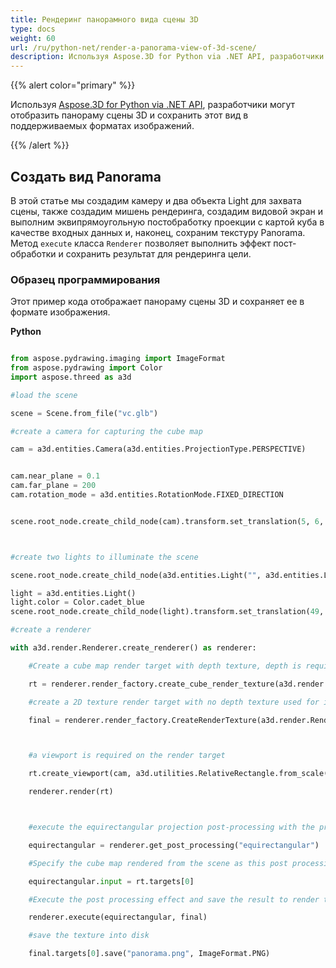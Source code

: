 ```yaml
---
title: Рендеринг панорамного вида сцены 3D
type: docs
weight: 60
url: /ru/python-net/render-a-panorama-view-of-3d-scene/
description: Используя Aspose.3D for Python via .NET API, разработчики могут визуализировать панораму сцены 3D и сохранить этот вид в поддерживаемых форматах изображений.
---
```

{{% alert color="primary" %}}

Используя [Aspose.3D for Python via .NET API](https:#products.aspose.com/3d/python-net/), разработчики могут отобразить панораму сцены 3D и сохранить этот вид в поддерживаемых форматах изображений.

{{% /alert %}}
##  **Создать вид Panorama**
В этой статье мы создадим камеру и два объекта Light для захвата сцены, также создадим мишень рендеринга, создадим видовой экран и выполним эквипрямоугольную постобработку проекции с картой куба в качестве входных данных и, наконец, сохраним текстуру Panorama. Метод `execute` класса `Renderer` позволяет выполнить эффект пост-обработки и сохранить результат для рендеринга цели.
###  **Образец программирования**
Этот пример кода отображает панораму сцены 3D и сохраняет ее в формате изображения.

**Python**

```py

from aspose.pydrawing.imaging import ImageFormat
from aspose.pydrawing import Color
import aspose.threed as a3d

#load the scene

scene = Scene.from_file("vc.glb")

#create a camera for capturing the cube map

cam = a3d.entities.Camera(a3d.entities.ProjectionType.PERSPECTIVE)


cam.near_plane = 0.1
cam.far_plane = 200
cam.rotation_mode = a3d.entities.RotationMode.FIXED_DIRECTION


scene.root_node.create_child_node(cam).transform.set_translation(5, 6, 0);



#create two lights to illuminate the scene

scene.root_node.create_child_node(a3d.entities.Light("", a3d.entities.LightType.POINT).transform.set_translation(-10, 7, -10)

light = a3d.entities.Light()
light.color = Color.cadet_blue
scene.root_node.create_child_node(light).transform.set_translation(49, 0, 49)

#create a renderer

with a3d.render.Renderer.create_renderer() as renderer:

    #Create a cube map render target with depth texture, depth is required when rendering a scene.

    rt = renderer.render_factory.create_cube_render_texture(a3d.render.RenderParameters(False), 512, 512)

    #create a 2D texture render target with no depth texture used for image processing

    final = renderer.render_factory.CreateRenderTexture(a3d.render.RenderParameters(False, 32, 0, 0), 1024 * 3 , 1024)



    #a viewport is required on the render target

    rt.create_viewport(cam, a3d.utilities.RelativeRectangle.from_scale(0, 0, 1, 1))

    renderer.render(rt)



    #execute the equirectangular projection post-processing with the previous rendered cube map as input

    equirectangular = renderer.get_post_processing("equirectangular")

    #Specify the cube map rendered from the scene as this post processing's input

    equirectangular.input = rt.targets[0]

    #Execute the post processing effect and save the result to render target final

    renderer.execute(equirectangular, final)

    #save the texture into disk

    final.targets[0].save("panorama.png", ImageFormat.PNG)


```
